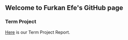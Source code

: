 ## Welcome to Furkan Efe's GitHub page

### Term Project


[Here](Project_files/Report.html) is our Term Project Report.
